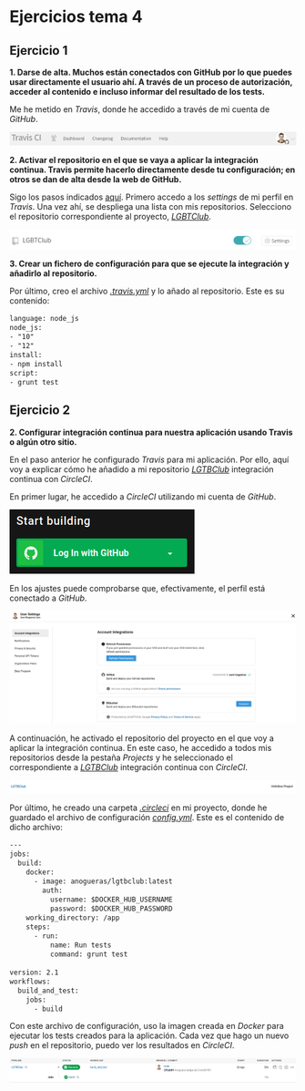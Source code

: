 # Ejercicios tema 4

## Ejercicio 1

**1. Darse de alta. Muchos están conectados con GitHub por lo que puedes usar directamente el usuario ahí. A través de un proceso de autorización, acceder al contenido e incluso informar del resultado de los tests.**

Me he metido en *Travis*, donde he accedido a través de mi cuenta de *GitHub*.

![Perfil en Travis](./imgs/travis.png "Perfil en Travis")

**2. Activar el repositorio en el que se vaya a aplicar la integración continua. Travis permite hacerlo directamente desde tu configuración; en otros se dan de alta desde la web de GitHub.**

Sigo los pasos indicados [aquí](https://docs.travis-ci.com/user/tutorial/?utm_source=help-page&utm_medium=travisweb). Primero accedo a los *settings* de mi perfil en *Travis*. Una vez ahí, se despliega una lista con mis repositorios. Selecciono el repositorio correspondiente al proyecto, [*LGBTClub*](https://github.com/aure-nogueras/LGTBClub).

![Activación de Travis en el repositorio](./imgs/lgbt_club.png "Activación de Travis en el repositorio")

**3. Crear un fichero de configuración para que se ejecute la integración y añadirlo al repositorio.**

Por último, creo el archivo [*.travis.yml*](https://github.com/aure-nogueras/LGTBClub/blob/main/.travis.yml) y lo añado al repositorio. Este es su contenido:

```
language: node_js
node_js:
- "10"
- "12"
install:
- npm install
script:
- grunt test

```

## Ejercicio 2

**2. Configurar integración continua para nuestra aplicación usando Travis o algún otro sitio.**

En el paso anterior he configurado *Travis* para mi aplicación. Por ello, aquí voy a explicar cómo he añadido a mi repositorio [*LGTBClub*](https://github.com/aure-nogueras/LGTBClub) integración continua con *CircleCI*. 

En primer lugar, he accedido a *CircleCI* utilizando mi cuenta de *GitHub*.

![Acceso a CircleCI](./imgs/circle-github.png "Acceso a CircleCI")

En los ajustes puede comprobarse que, efectivamente, el perfil está conectado a *GitHub*.

![Perfil en CircleCI](./imgs/settings-github.png "Perfil en CircleCI")

A continuación, he activado el repositorio del proyecto en el que voy a aplicar la integración continua. En este caso, he accedido a todos mis repositorios desde la pestaña *Projects* y he seleccionado el correspondiente a [*LGTBClub*](https://github.com/aure-nogueras/LGTBClub) integración continua con *CircleCI*.

![Proyecto activado en CircleCI](./imgs/circle-project.png "Proyecto activado en CircleCI")

Por último, he creado una carpeta [*.circleci*](https://github.com/aure-nogueras/LGTBClub/tree/main/.circleci) en mi proyecto, donde he guardado el archivo de configuración [*config.yml*](https://github.com/aure-nogueras/LGTBClub/blob/main/.circleci/config.yml). Este es el contenido de dicho archivo:

```
--- 
jobs: 
  build: 
    docker: 
      - image: anogueras/lgtbclub:latest
        auth:
          username: $DOCKER_HUB_USERNAME
          password: $DOCKER_HUB_PASSWORD
    working_directory: /app
    steps:
      - run: 
          name: Run tests
          command: grunt test
     
version: 2.1
workflows: 
  build_and_test: 
    jobs: 
      - build

```

Con este archivo de configuración, uso la imagen creada en *Docker* para ejecutar los tests creados para la aplicación. Cada vez que hago un nuevo *push* en el repositorio, puedo ver los resultados en *CircleCI*.

![Resultados de los tests en CircleCI](./imgs/circle-test.png "Resultados de los tests en CircleCI")

